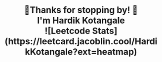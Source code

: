 <h1 align="center">🙏Thanks for stopping by! 🙏
<br>I'm Hardik Kotangale</br>
![Leetcode Stats](https://leetcard.jacoblin.cool/HardikKotangale?ext=heatmap)


<!--
**HardikKotangale/HardikKotangale** is a ✨ _special_ ✨ repository because its `README.md` (this file) appears on your GitHub profile.

Here are some ideas to get you started:

- 🔭 I’m currently working on ...
- 🌱 I’m currently learning ...
- 👯 I’m looking to collaborate on ...
- 🤔 I’m looking for help with ...
- 💬 Ask me about ...
- 📫 How to reach me: ...
- 😄 Pronouns: ...
- ⚡ Fun fact: ...
-->
